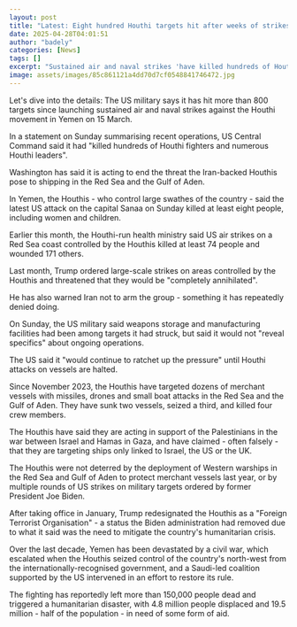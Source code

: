```yaml
---
layout: post
title: "Latest: Eight hundred Houthi targets hit after weeks of strikes, says US"
date: 2025-04-28T04:01:51
author: "badely"
categories: [News]
tags: []
excerpt: "Sustained air and naval strikes 'have killed hundreds of Houthi fighters' in Yemen, the US military says."
image: assets/images/85c861121a4dd70d7cf0548841746472.jpg
---
```


Let's dive into the details: The US military says it has hit more than 800 targets since launching sustained air and naval strikes against the Houthi movement in Yemen on 15 March.

In a statement on Sunday summarising recent operations, US Central Command said it had "killed hundreds of Houthi fighters and numerous Houthi leaders".

Washington has said it is acting to end the threat the Iran-backed Houthis pose to shipping in the Red Sea and the Gulf of Aden.

In Yemen, the Houthis - who control large swathes of the country - said the latest US attack on the capital Sanaa on Sunday killed at least eight people, including women and children.

Earlier this month, the Houthi-run health ministry said US air strikes on a Red Sea coast controlled by the Houthis killed at least 74 people and wounded 171 others.

Last month, Trump ordered large-scale strikes on areas controlled by the Houthis and threatened that they would be "completely annihilated". 

He has also warned Iran not to arm the group - something it has repeatedly denied doing.

On Sunday, the US military said weapons storage and manufacturing facilities had been among targets it had struck, but said it would not "reveal specifics" about ongoing operations.

The US said it "would continue to ratchet up the pressure" until Houthi attacks on vessels are halted.

Since November 2023, the Houthis have targeted dozens of merchant vessels with missiles, drones and small boat attacks in the Red Sea and the Gulf of Aden. They have sunk two vessels, seized a third, and killed four crew members.

The Houthis have said they are acting in support of the Palestinians in the war between Israel and Hamas in Gaza, and have claimed - often falsely - that they are targeting ships only linked to Israel, the US or the UK.

The Houthis were not deterred by the deployment of Western warships in the Red Sea and Gulf of Aden to protect merchant vessels last year, or by multiple rounds of US strikes on military targets ordered by former President Joe Biden.

After taking office in January, Trump redesignated the Houthis as a "Foreign Terrorist Organisation" - a status the Biden administration had removed due to what it said was the need to mitigate the country's humanitarian crisis.

Over the last decade, Yemen has been devastated by a civil war, which escalated when the Houthis seized control of the country's north-west from the internationally-recognised government, and a Saudi-led coalition supported by the US intervened in an effort to restore its rule.

The fighting has reportedly left more than 150,000 people dead and triggered a humanitarian disaster, with 4.8 million people displaced and 19.5 million - half of the population - in need of some form of aid.

